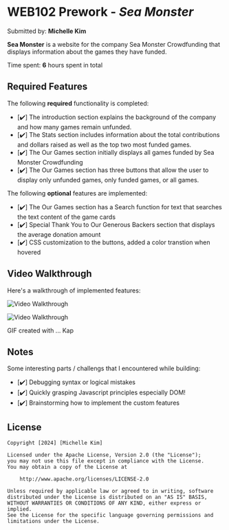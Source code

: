 # WEB102 Prework - *Sea Monster*

Submitted by: **Michelle Kim**

**Sea Monster** is a website for the company Sea Monster Crowdfunding that displays information about the games they have funded.

Time spent: **6** hours spent in total

## Required Features

The following **required** functionality is completed:

* [✔️] The introduction section explains the background of the company and how many games remain unfunded.
* [✔️] The Stats section includes information about the total contributions and dollars raised as well as the top two most funded games.
* [✔️] The Our Games section initially displays all games funded by Sea Monster Crowdfunding
* [✔️] The Our Games section has three buttons that allow the user to display only unfunded games, only funded games, or all games.

The following **optional** features are implemented:

* [✔️] The Our Games section has a Search function for text that searches the text content of the game cards 
* [✔️] Special Thank You to Our Generous Backers section that displays the average donation amount
* [✔️] CSS customization to the buttons, added a color transtion when hovered

## Video Walkthrough

Here's a walkthrough of implemented features:

<img src='https://i.imgur.com/hvH6ogf.gif' title='Video Walkthrough' width='' alt='Video Walkthrough' />

![Video Walkthrough](codepath_web102_michellekim.gif)

<!-- Replace this with whatever GIF tool you used! -->
GIF created with ... Kap 
<!-- Recommended tools:
[Kap](https://getkap.co/) for macOS
[ScreenToGif](https://www.screentogif.com/) for Windows
[peek](https://github.com/phw/peek) for Linux. -->

## Notes

Some interesting parts / challengs that I encountered while building:
* [✔️] Debugging syntax or logical mistakes
* [✔️] Quickly grasping Javascript principles especially DOM!
* [✔️] Brainstorming how to implement the custom features

## License

    Copyright [2024] [Michelle Kim]

    Licensed under the Apache License, Version 2.0 (the "License");
    you may not use this file except in compliance with the License.
    You may obtain a copy of the License at

        http://www.apache.org/licenses/LICENSE-2.0

    Unless required by applicable law or agreed to in writing, software
    distributed under the License is distributed on an "AS IS" BASIS,
    WITHOUT WARRANTIES OR CONDITIONS OF ANY KIND, either express or implied.
    See the License for the specific language governing permissions and
    limitations under the License.
